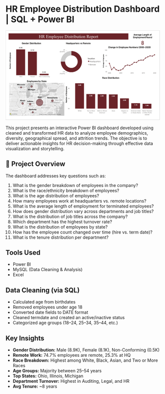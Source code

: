 # HR Employee Distribution Dashboard | SQL + Power BI

![HR Employee Dashboard](./Screenshot%202025-05-29%20233844.png)

This project presents an interactive Power BI dashboard developed using cleaned and transformed HR data to analyze employee demographics, diversity, geographical spread, and attrition trends. The objective is to deliver actionable insights for HR decision-making through effective data visualization and storytelling.

## 📁 Project Overview

The dashboard addresses key questions such as:

1. What is the gender breakdown of employees in the company?  
2. What is the race/ethnicity breakdown of employees?  
3. What is the age distribution of employees?  
4. How many employees work at headquarters vs. remote locations?  
5. What is the average length of employment for terminated employees?  
6. How does gender distribution vary across departments and job titles?  
7. What is the distribution of job titles across the company?  
8. Which department has the highest turnover rate?  
9. What is the distribution of employees by state?  
10. How has the employee count changed over time (hire vs. term date)?  
11. What is the tenure distribution per department?

## Tools Used

- Power BI  
- MySQL (Data Cleaning & Analysis)  
- Excel  

## Data Cleaning (via SQL)

- Calculated age from birthdates
- Removed employees under age 18
- Converted date fields to DATE format
- Cleaned termdate and created an active/inactive status
- Categorized age groups (18–24, 25–34, 35–44, etc.)

## Key Insights

- **Gender Distribution:** Male (8.9K), Female (8.1K), Non-Conforming (0.5K)
- **Remote Work:** 74.7% employees are remote, 25.3% at HQ
- **Race Breakdown:** Highest among White, Black, Asian, and Two or More Races
- **Age Groups:** Majority between 25–54 years
- **Top States:** Ohio, Illinois, Michigan
- **Department Turnover:** Highest in Auditing, Legal, and HR
- **Avg Tenure:** ~8 years





